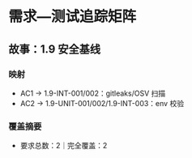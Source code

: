 # 需求—测试追踪矩阵

## 故事：1.9 安全基线

### 映射

- AC1 → 1.9-INT-001/002：gitleaks/OSV 扫描
- AC2 → 1.9-UNIT-001/002/1.9-INT-003：env 校验

### 覆盖摘要

- 要求总数：2｜完全覆盖：2

